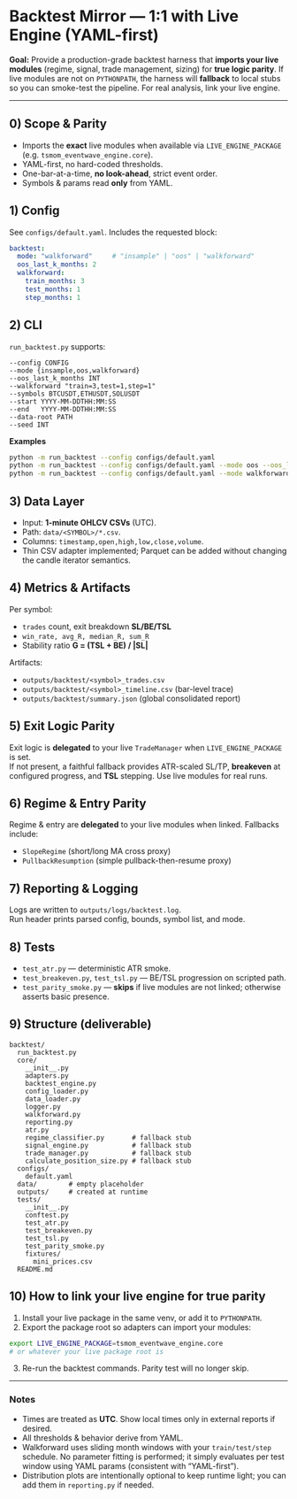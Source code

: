 # Backtest Mirror — 1:1 with Live Engine (YAML-first)

**Goal:** Provide a production-grade backtest harness that **imports your live modules** (regime, signal, trade management, sizing) for **true logic parity**. If live modules are not on `PYTHONPATH`, the harness will **fallback** to local stubs so you can smoke-test the pipeline. For real analysis, link your live engine.

---

## 0) Scope & Parity

- Imports the **exact** live modules when available via `LIVE_ENGINE_PACKAGE` (e.g. `tsmom_eventwave_engine.core`).  
- YAML-first, no hard-coded thresholds.  
- One-bar-at-a-time, **no look-ahead**, strict event order.  
- Symbols & params read **only** from YAML.

## 1) Config

See `configs/default.yaml`. Includes the requested block:

```yaml
backtest:
  mode: "walkforward"     # "insample" | "oos" | "walkforward"
  oos_last_k_months: 2
  walkforward:
    train_months: 3
    test_months: 1
    step_months: 1
```

## 2) CLI

`run_backtest.py` supports:

```
--config CONFIG
--mode {insample,oos,walkforward}
--oos_last_k_months INT
--walkforward "train=3,test=1,step=1"
--symbols BTCUSDT,ETHUSDT,SOLUSDT
--start YYYY-MM-DDTHH:MM:SS
--end   YYYY-MM-DDTHH:MM:SS
--data-root PATH
--seed INT
```

**Examples**

```bash
python -m run_backtest --config configs/default.yaml
python -m run_backtest --config configs/default.yaml --mode oos --oos_last_k_months 2
python -m run_backtest --config configs/default.yaml --mode walkforward --walkforward "train=3,test=1,step=1" --start 2025-01-01T00:00:00 --end 2025-08-01T00:00:00
```

## 3) Data Layer

- Input: **1-minute OHLCV CSVs** (UTC).  
- Path: `data/<SYMBOL>/*.csv`.  
- Columns: `timestamp,open,high,low,close,volume`.  
- Thin CSV adapter implemented; Parquet can be added without changing the candle iterator semantics.

## 4) Metrics & Artifacts

Per symbol:
- `trades` count, exit breakdown **SL/BE/TSL**  
- `win_rate, avg_R, median_R, sum_R`  
- Stability ratio **G = (TSL + BE) / |SL|**

Artifacts:
- `outputs/backtest/<symbol>_trades.csv`  
- `outputs/backtest/<symbol>_timeline.csv` (bar-level trace)  
- `outputs/backtest/summary.json` (global consolidated report)

## 5) Exit Logic Parity

Exit logic is **delegated** to your live `TradeManager` when `LIVE_ENGINE_PACKAGE` is set.  
If not present, a faithful fallback provides ATR-scaled SL/TP, **breakeven** at configured progress, and **TSL** stepping. Use live modules for real runs.

## 6) Regime & Entry Parity

Regime & entry are **delegated** to your live modules when linked. Fallbacks include:  
- `SlopeRegime` (short/long MA cross proxy)  
- `PullbackResumption` (simple pullback-then-resume proxy)

## 7) Reporting & Logging

Logs are written to `outputs/logs/backtest.log`.  
Run header prints parsed config, bounds, symbol list, and mode.

## 8) Tests

- `test_atr.py` — deterministic ATR smoke.  
- `test_breakeven.py`, `test_tsl.py` — BE/TSL progression on scripted path.  
- `test_parity_smoke.py` — **skips** if live modules are not linked; otherwise asserts basic presence.

## 9) Structure (deliverable)

```
backtest/
  run_backtest.py
  core/
    __init__.py
    adapters.py
    backtest_engine.py
    config_loader.py
    data_loader.py
    logger.py
    walkforward.py
    reporting.py
    atr.py
    regime_classifier.py       # fallback stub
    signal_engine.py           # fallback stub
    trade_manager.py           # fallback stub
    calculate_position_size.py # fallback stub
  configs/
    default.yaml
  data/        # empty placeholder
  outputs/     # created at runtime
  tests/
    __init__.py
    conftest.py
    test_atr.py
    test_breakeven.py
    test_tsl.py
    test_parity_smoke.py
    fixtures/
      mini_prices.csv
  README.md
```

## 10) How to link your live engine for **true parity**

1. Install your live package in the same venv, or add it to `PYTHONPATH`.  
2. Export the package root so adapters can import your modules:

```bash
export LIVE_ENGINE_PACKAGE=tsmom_eventwave_engine.core
# or whatever your live package root is
```

3. Re-run the backtest commands. Parity test will no longer skip.

---

### Notes

- Times are treated as **UTC**. Show local times only in external reports if desired.  
- All thresholds & behavior derive from YAML.  
- Walkforward uses sliding month windows with your `train/test/step` schedule. No parameter fitting is performed; it simply evaluates per test window using YAML params (consistent with “YAML-first”).  
- Distribution plots are intentionally optional to keep runtime light; you can add them in `reporting.py` if needed.
